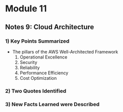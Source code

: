 # Module 11
## Notes 9: Cloud Architecture


### 1) Key Points Summarized
- The pillars of the AWS Well-Architected Framework
  1. Operational Excellence
  2. Security
  3. Reliability
  4. Performance Efficiency
  5. Cost Optimization


### 2) Two Quotes Identified



### 3) New Facts Learned were Described

